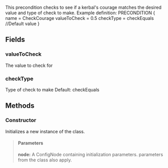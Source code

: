             
This precondition checks to see if a kerbal's courage matches the desired value and type of check to make. Example definition: PRECONDITION { name = CheckCourage valueToCheck = 0.5 checkType = checkEquals //Default value } 
        
## Fields

### valueToCheck
The value to check for
### checkType
Type of check to make Default: checkEquals
## Methods


### Constructor
Initializes a new instance of the class.
> #### Parameters
> **node:** A ConfigNode containing initialization parameters. parameters from the class also apply.


